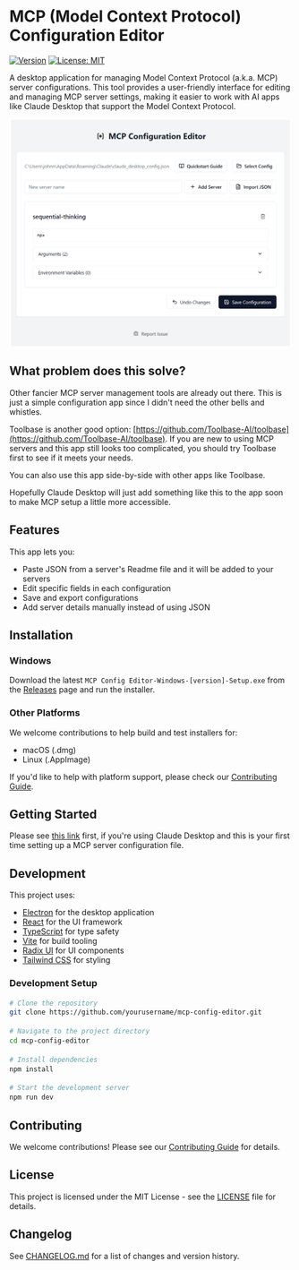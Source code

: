 # MCP (Model Context Protocol) Configuration Editor

[![Version](https://img.shields.io/badge/version-0.1.0-blue.svg)](CHANGELOG.md)
[![License: MIT](https://img.shields.io/badge/License-MIT-yellow.svg)](LICENSE)

A desktop application for managing Model Context Protocol (a.k.a. MCP) server configurations. This tool provides a user-friendly interface for editing and managing MCP server settings, making it easier to work with AI apps like Claude Desktop that support the Model Context Protocol.

![MCP Config Editor Screenshot](docs/assets/screenshots/mcp_config_editor_screenshot.PNG)

## What problem does this solve?

Other fancier MCP server management tools are already out there.  This is just a simple configuration app since I didn't need the other bells and whistles.

Toolbase is another good option: [https://github.com/Toolbase-AI/toolbase](https://github.com/Toolbase-AI/toolbase).  If you are new to using MCP servers and this app still looks too complicated, you should try Toolbase first to see if it meets your needs.

You can also use this app side-by-side with other apps like Toolbase.

Hopefully Claude Desktop will just add something like this to the app soon to make MCP setup a little more accessible.

## Features

This app lets you:
- Paste JSON from a server's Readme file and it will be added to your servers
- Edit specific fields in each configuration
- Save and export configurations
- Add server details manually instead of using JSON

## Installation

### Windows
Download the latest `MCP Config Editor-Windows-[version]-Setup.exe` from the [Releases](../../releases) page and run the installer.

### Other Platforms
We welcome contributions to help build and test installers for:
- macOS (.dmg)
- Linux (.AppImage)

If you'd like to help with platform support, please check our [Contributing Guide](CONTRIBUTING.md).

## Getting Started

Please see [this link](https://modelcontextprotocol.io/quickstart/user) first, if you're using Claude Desktop and this is your first time setting up a MCP server configuration file.

## Development

This project uses:
- [Electron](https://www.electronjs.org/) for the desktop application
- [React](https://reactjs.org/) for the UI framework
- [TypeScript](https://www.typescriptlang.org/) for type safety
- [Vite](https://vitejs.dev/) for build tooling
- [Radix UI](https://www.radix-ui.com/) for UI components
- [Tailwind CSS](https://tailwindcss.com/) for styling

### Development Setup
```bash
# Clone the repository
git clone https://github.com/yourusername/mcp-config-editor.git

# Navigate to the project directory
cd mcp-config-editor

# Install dependencies
npm install

# Start the development server
npm run dev
```

## Contributing

We welcome contributions! Please see our [Contributing Guide](CONTRIBUTING.md) for details.

## License

This project is licensed under the MIT License - see the [LICENSE](LICENSE) file for details.

## Changelog

See [CHANGELOG.md](CHANGELOG.md) for a list of changes and version history.
